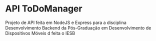 # API ToDoManager

Projeto de API feita em NodeJS e Express para a disciplina Desenvolvimento Backend da Pós-Graduação em Desenvolvimento de Dispositivos Móveis d feita o IESB
